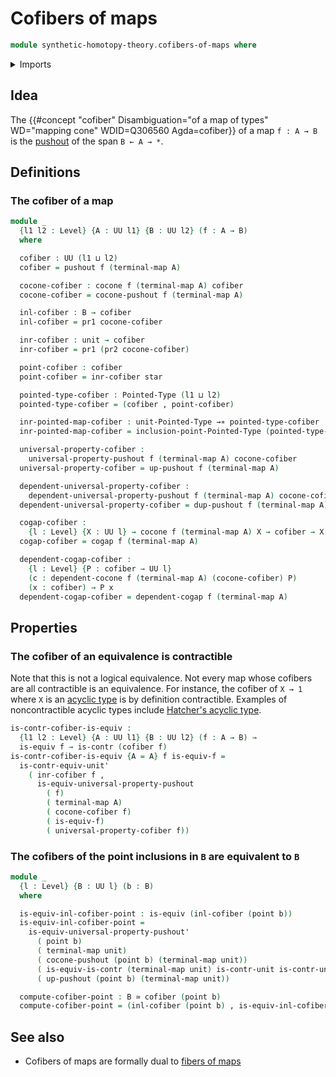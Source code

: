 # Cofibers of maps

```agda
module synthetic-homotopy-theory.cofibers-of-maps where
```

<details><summary>Imports</summary>

```agda
open import foundation.contractible-types
open import foundation.dependent-pair-types
open import foundation.dependent-products-contractible-types
open import foundation.equivalences
open import foundation.unit-type
open import foundation.universe-levels

open import structured-types.pointed-maps
open import structured-types.pointed-types
open import structured-types.pointed-unit-type

open import synthetic-homotopy-theory.cocones-under-spans
open import synthetic-homotopy-theory.dependent-cocones-under-spans
open import synthetic-homotopy-theory.dependent-universal-property-pushouts
open import synthetic-homotopy-theory.pushouts
open import synthetic-homotopy-theory.universal-property-pushouts
```

</details>

## Idea

The
{{#concept "cofiber" Disambiguation="of a map of types" WD="mapping cone" WDID=Q306560 Agda=cofiber}}
of a map `f : A → B` is the [pushout](synthetic-homotopy-theory.pushouts.md) of
the span `B ← A → *`.

## Definitions

### The cofiber of a map

```agda
module _
  {l1 l2 : Level} {A : UU l1} {B : UU l2} (f : A → B)
  where

  cofiber : UU (l1 ⊔ l2)
  cofiber = pushout f (terminal-map A)

  cocone-cofiber : cocone f (terminal-map A) cofiber
  cocone-cofiber = cocone-pushout f (terminal-map A)

  inl-cofiber : B → cofiber
  inl-cofiber = pr1 cocone-cofiber

  inr-cofiber : unit → cofiber
  inr-cofiber = pr1 (pr2 cocone-cofiber)

  point-cofiber : cofiber
  point-cofiber = inr-cofiber star

  pointed-type-cofiber : Pointed-Type (l1 ⊔ l2)
  pointed-type-cofiber = (cofiber , point-cofiber)

  inr-pointed-map-cofiber : unit-Pointed-Type →∗ pointed-type-cofiber
  inr-pointed-map-cofiber = inclusion-point-Pointed-Type (pointed-type-cofiber)

  universal-property-cofiber :
    universal-property-pushout f (terminal-map A) cocone-cofiber
  universal-property-cofiber = up-pushout f (terminal-map A)

  dependent-universal-property-cofiber :
    dependent-universal-property-pushout f (terminal-map A) cocone-cofiber
  dependent-universal-property-cofiber = dup-pushout f (terminal-map A)

  cogap-cofiber :
    {l : Level} {X : UU l} → cocone f (terminal-map A) X → cofiber → X
  cogap-cofiber = cogap f (terminal-map A)

  dependent-cogap-cofiber :
    {l : Level} {P : cofiber → UU l}
    (c : dependent-cocone f (terminal-map A) (cocone-cofiber) P)
    (x : cofiber) → P x
  dependent-cogap-cofiber = dependent-cogap f (terminal-map A)
```

## Properties

### The cofiber of an equivalence is contractible

Note that this is not a logical equivalence. Not every map whose cofibers are
all contractible is an equivalence. For instance, the cofiber of `X → 1` where
`X` is an [acyclic type](synthetic-homotopy-theory.acyclic-types.md) is by
definition contractible. Examples of noncontractible acyclic types include
[Hatcher's acyclic type](synthetic-homotopy-theory.hatchers-acyclic-type.md).

```agda
is-contr-cofiber-is-equiv :
  {l1 l2 : Level} {A : UU l1} {B : UU l2} (f : A → B) →
  is-equiv f → is-contr (cofiber f)
is-contr-cofiber-is-equiv {A = A} f is-equiv-f =
  is-contr-equiv-unit'
    ( inr-cofiber f ,
      is-equiv-universal-property-pushout
        ( f)
        ( terminal-map A)
        ( cocone-cofiber f)
        ( is-equiv-f)
        ( universal-property-cofiber f))
```

### The cofibers of the point inclusions in `B` are equivalent to `B`

```agda
module _
  {l : Level} {B : UU l} (b : B)
  where

  is-equiv-inl-cofiber-point : is-equiv (inl-cofiber (point b))
  is-equiv-inl-cofiber-point =
    is-equiv-universal-property-pushout'
      ( point b)
      ( terminal-map unit)
      ( cocone-pushout (point b) (terminal-map unit))
      ( is-equiv-is-contr (terminal-map unit) is-contr-unit is-contr-unit)
      ( up-pushout (point b) (terminal-map unit))

  compute-cofiber-point : B ≃ cofiber (point b)
  compute-cofiber-point = (inl-cofiber (point b) , is-equiv-inl-cofiber-point)
```

## See also

- Cofibers of maps are formally dual to
  [fibers of maps](foundation-core.fibers-of-maps.md)
